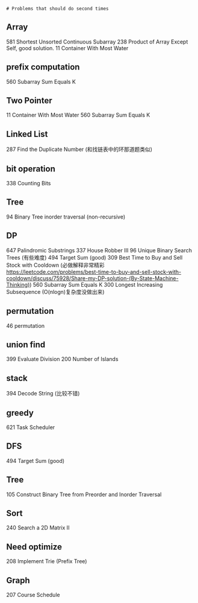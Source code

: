     # Problems that should do second times

## Array
581 Shortest Unsorted Continuous Subarray
238 Product of Array Except Self, good solution.
11 Container With Most Water

## prefix computation
560 Subarray Sum Equals K

## Two Pointer
11  Container With Most Water
560 Subarray Sum Equals K

## Linked List
287 Find the Duplicate Number (和找链表中的环那道题类似)

## bit operation
338 Counting Bits

## Tree
94 Binary Tree inorder traversal (non-recursive)

## DP
647 Palindromic Substrings
337 House Robber III
96 Unique Binary Search Trees (有些难度)
494 Target Sum (good)
309 Best Time to Buy and Sell Stock with Cooldown (必做解释非常精彩 https://leetcode.com/problems/best-time-to-buy-and-sell-stock-with-cooldown/discuss/75928/Share-my-DP-solution-(By-State-Machine-Thinking))
560 Subarray Sum Equals K
300 Longest Increasing Subsequence (O(nlogn)复杂度没做出来)

## permutation 
46 permutation

## union find
399 Evaluate Division 
200 Number of Islands

## stack
394 Decode String (比较不错)

## greedy
621 Task Scheduler

## DFS
494 Target Sum (good)

## Tree 
105 Construct Binary Tree from Preorder and Inorder Traversal

## Sort
240 Search a 2D Matrix II

## Need optimize
208 Implement Trie (Prefix Tree)

## Graph
207 Course Schedule